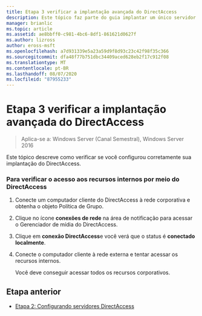 ```yaml
---
title: Etapa 3 verificar a implantação avançada do DirectAccess
description: Este tópico faz parte do guia implantar um único servidor DirectAccess com as configurações avançadas do Windows Server 2016
manager: brianlic
ms.topic: article
ms.assetid: ae8bbff0-c981-4bc6-8df1-861621d0627f
ms.author: lizross
author: eross-msft
ms.openlocfilehash: a7d931339e5a23a59d9f8d93c23c42f98f35c366
ms.sourcegitcommit: dfa48f77b751dbc34409aced628eb2f17c912f08
ms.translationtype: MT
ms.contentlocale: pt-BR
ms.lasthandoff: 08/07/2020
ms.locfileid: "87955233"
---
```

# <a name="step-3-verify-the-advanced-directaccess-deployment"></a>Etapa 3 verificar a implantação avançada do DirectAccess

>Aplica-se a: Windows Server (Canal Semestral), Windows Server 2016

Este tópico descreve como verificar se você configurou corretamente sua implantação do DirectAccess.

### <a name="to-verify-access-to-internal-resources-through-directaccess"></a>Para verificar o acesso aos recursos internos por meio do DirectAccess

1.  Conecte um computador cliente do DirectAccess à rede corporativa e obtenha o objeto Política de Grupo.

2.  Clique no ícone **conexões de rede** na área de notificação para acessar o Gerenciador de mídia do DirectAccess.

3.  Clique em **conexão DirectAccess**e você verá que o status é **conectado localmente**.

4.  Conecte o computador cliente à rede externa e tentar acessar os recursos internos.

    Você deve conseguir acessar todos os recursos corporativos.

## <a name="previous-step"></a><a name="BKMK_Links"></a>Etapa anterior

-   [Etapa 2: Configurando servidores DirectAccess](Step-2-Configuring-DirectAccess-Servers.md)



